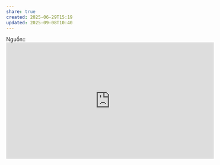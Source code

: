 ```yaml
---
share: true
created: 2025-06-29T15:19
updated: 2025-09-08T10:40
---
```

Nguồn::  <iframe width="560" height="315" src="https://www.youtube.com/embed/EHH281BJUg0?si=YOGoNr3XLLTTPOOw" title="YouTube video player" frameborder="0" allow="accelerometer; autoplay; clipboard-write; encrypted-media; gyroscope; picture-in-picture; web-share" referrerpolicy="strict-origin-when-cross-origin" allowfullscreen></iframe>
